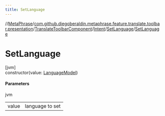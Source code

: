 ```yaml
---
title: SetLanguage
---
```

//[MetaPhrase](../../../../../index.html)/[com.github.diegoberaldin.metaphrase.feature.translate.toolbar.presentation](../../../index.html)/[TranslateToolbarComponent](../../index.html)/[Intent](../index.html)/[SetLanguage](index.html)/[SetLanguage](-set-language.html)



# SetLanguage



[jvm]\
constructor(value: [LanguageModel](../../../../com.github.diegoberaldin.metaphrase.domain.language.data/-language-model/index.html))



#### Parameters


jvm

| | |
|---|---|
| value | language to set |




